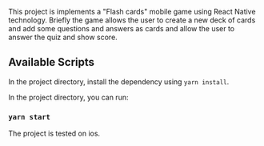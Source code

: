 This project is implements a "Flash cards" mobile game using React Native technology.
Briefly the game allows the user to create a new deck of cards and add some questions and answers as cards and allow the user to answer the quiz and show score.

## Available Scripts

In the project directory, install the dependency using `yarn install`.

In the project directory, you can run:

### `yarn start`

The project is tested on ios.